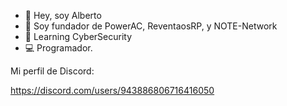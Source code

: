 - 👋 Hey, soy Alberto
- 👀 Soy fundador de PowerAC, ReventaosRP, y NOTE-Network
- 🌱 Learning CyberSecurity
- 💻 Programador.


Mi perfil de Discord:

https://discord.com/users/943886806716416050 
